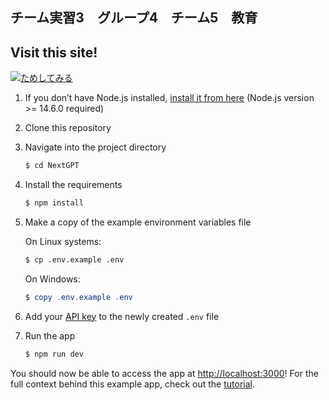## チーム実習3　グループ4　チーム5　教育

## Visit this site!

[![ためしてみる](https://github.com/Shiryu-Toujima-1f10210346/NextGPT/assets/85663022/f9337d7d-344e-480c-99ed-b3a0c9d5f500)
](https://wakarates.vercel.app/)

1. If you don’t have Node.js installed, [install it from here](https://nodejs.org/en/) (Node.js version >= 14.6.0 required)

2. Clone this repository

3. Navigate into the project directory

   ```bash
   $ cd NextGPT
   ```

4. Install the requirements

   ```bash
   $ npm install
   ```

5. Make a copy of the example environment variables file

   On Linux systems: 
   ```bash
   $ cp .env.example .env
   ```
   On Windows:
   ```powershell
   $ copy .env.example .env
   ```
6. Add your [API key](https://platform.openai.com/account/api-keys) to the newly created `.env` file

7. Run the app

   ```bash
   $ npm run dev
   ```

You should now be able to access the app at [http://localhost:3000](http://localhost:3000)! For the full context behind this example app, check out the [tutorial](https://platform.openai.com/docs/quickstart).
